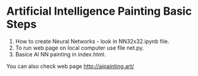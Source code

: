 # Artificial Intelligence Painting Basic Steps

1. How to create Neural Networks - look in NN32x32.ipynb file.
2. To run web page on local computer use file net.py.
3. Basice AI NN painting in index.html.

You can also check web page http://aipainting.art/
